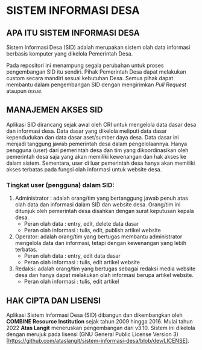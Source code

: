 # SISTEM INFORMASI DESA

## APA ITU SISTEM INFORMASI DESA
Sistem Informasi Desa (SID) adalah merupakan sistem olah data informasi berbasis komputer yang dikelola Pemerintah Desa.

Pada repositori ini menampung segala perubahan untuk proses pengembangan SID itu sendiri.
Pihak Pemerintah Desa dapat melakukan custom secara mandiri sesuai kebutuhan Desa. Semua pihak dapat membantu dalam
pengembangan SID dengan mengirimkan *Pull Request* ataupun *issue*.

## MANAJEMEN AKSES SID
Aplikasi SID dirancang sejak awal oleh CRI untuk mengelola data dasar desa dan informasi desa. Data dasar yang dikelola meliputi data dasar kependudukan dan data dasar aset/sumber daya desa. Data dasar ini menjadi tanggung jawab pemerintah desa dalam pengelolaannya. Hanya pengguna (user) dari pemerintah desa dan tim yang dikoordinasikan oleh pemerintah desa saja yang akan memiliki kewenangan dan hak akses ke dalam sistem. Sementara, user di luar pemerintah desa hanya akan memiliki akses terbatas pada fungsi olah informasi untuk website desa.

### Tingkat user (pengguna) dalam SID:

1. Administrator : adalah orang/tim yang bertanggung jawab penuh atas olah data dan informasi dalam SID dan website desa. Orang/tim ini ditunjuk oleh pemerintah desa disahkan dengan surat keputusan kepala desa.
   - Peran olah data : entry, edit, delete data dasar
   - Peran olah informasi : tulis, edit, publish artikel website
2. Operator: adalah orang/tim yang bertugas membantu administrator mengelola data dan informasi, tetapi dengan kewenangan yang lebih terbatas.
   - Peran olah data : entry, edit data dasar
   - Peran olah informasi : tulis, edit artikel website
3. Redaksi: adalah orang/tim yang bertugas sebagai redaksi media website desa dan hanya dapat melakukan olah informasi berupa artikel website.
   - Peran olah informasi : tulis, edit artikel

## HAK CIPTA DAN LISENSI
Aplikasi Sistem Informasi Desa (SID) dibangun dan dikembangkan oleh **COMBINE Resource Institution** sejak tahun 2009 hingga 2016.
Mulai tahun 2022 **Atas Langit** meneruskan pengembangan dari v3.10.
Sistem ini dikelola dengan merujuk pada lisensi (GNU General Public License Version 3)[https://github.com/ataslangit/sistem-informasi-desa/blob/dev/LICENSE].
